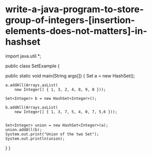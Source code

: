 # write-a-java-program-to-store-group-of-integers-[insertion-elements-does-not-matters]-in-hashset
import java.util.*;

public class SetExample {

public static void main(String args[])
{
	Set<Integer> a = new HashSet<Integer>();
	
	a.addAll(Arrays.asList(
		new Integer[] { 1, 3, 2, 4, 8, 9, 0 }));
	
	Set<Integer> b = new HashSet<Integer>();
	
	b.addAll(Arrays.asList(
		new Integer[] { 1, 3, 7, 5, 4, 0, 7, 5,6 }));

	
	Set<Integer> union = new HashSet<Integer>(a);
	union.addAll(b);
	System.out.print("Union of the two Set");
	System.out.println(union);
}
}

